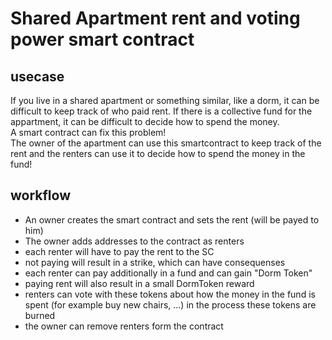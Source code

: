 # Shared Apartment rent and voting power smart contract

## usecase
If you live in a shared apartment or something similar, like a dorm, it can be difficult to keep track of who paid rent. If there is a collective fund for the appartment, it can be difficult to decide how to spend the money. <br>
A smart contract can fix this problem!<br>
The owner of the apartment can use this smartcontract to keep track of the rent and the renters can use it to decide how to spend the money in the fund!

## workflow
- An owner creates the smart contract and sets the rent (will be payed to him)
- The owner adds addresses to the contract as renters
- each renter will have to pay the rent to the SC
- not paying will result in a strike, which can have consequenses
- each renter can pay additionally in a fund and can gain "Dorm Token"
- paying rent will also result in a small DormToken reward
- renters can vote with these tokens about how the money in the fund is spent (for example buy new chairs, ...) in the process these tokens are burned
- the owner can remove renters form the contract

